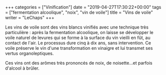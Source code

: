 +++
categories = ["Vinification"]
date = "2019-04-27T17:30:22+00:00"
tags = ["fermentation alcoolique", "noix", "vin de voile"] 
title = "Vins de voile"
writer = "LeChaps"
+++

Les vins de voile sont des vins blancs vinifiés avec une technique très particulière : après la fermentation alcoolique, on laisse se développer le voile naturel de levures qui se forme à la surface du vin vieilli en fût, au contact de l'air. Le processus dure cinq à dix ans, sans intervention. Ce voile préserve le vin d'une transformation en vinaigre et lui transmet ses vertus organoleptiques.  

Ces vins ont des arômes très prononcés de noix, de noisette...et parfois d'alcool à brûler.